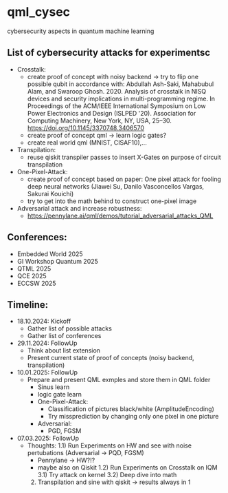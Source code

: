 # qml_cysec
cybersecurity aspects in quantum machine learning

## List of cybersecurity attacks for experimentsc
- Crosstalk:
  - create proof of concept with noisy backend -> try to flip one possible qubit
    in accordance with: Abdullah Ash-Saki, Mahabubul Alam, and Swaroop Ghosh. 2020. Analysis of crosstalk in NISQ devices and security implications in multi-programming regime. In Proceedings of the ACM/IEEE International Symposium on Low Power Electronics and Design (ISLPED '20). Association for Computing Machinery, New York, NY, USA, 25–30. https://doi.org/10.1145/3370748.3406570
  - create proof of concept qml -> learn logic gates?
  - create real world qml (MNIST, CISAF10),...
- Transpilation:
  - reuse qiskit transpiler passes to insert X-Gates on purpose of circuit transpilation
- One-Pixel-Attack:
  - create proof of concept based on paper: One pixel attack for fooling deep neural networks (Jiawei Su, Danilo Vasconcellos Vargas, Sakurai Kouichi)
  - try to get into the math behind to construct one-pixel image
- Adversarial attack and increase robustness:
  - https://pennylane.ai/qml/demos/tutorial_adversarial_attacks_QML

## Conferences:
- Embedded World 2025
- GI Workshop Quantum 2025
- QTML 2025
- QCE 2025
- ECCSW 2025

## Timeline:
- 18.10.2024: Kickoff
  - Gather list of possible attacks
  - Gather list of conferences
- 29.11.2024: FollowUp
  - Think about list extension
  - Present current state of proof of concepts (noisy backend, transpilation)
- 10.01.2025: FollowUp
  - Prepare and present QML exmples and store them in QML folder
    - Sinus learn
    - logic gate learn
    - One-Pixel-Attack:
      - Classification of pictures black/white (AmplitudeEncoding)
      - Try missprediction by changing only one pixel in one picture
    - Adversarial:
      - PGD, FGSM
- 07.03.2025: FollowUp
  - Thoughts:
    1.1) Run Experiments on HW and see with noise pertubations (Adversarial -> PQD, FGSM)
       * Pennylane -> HW?!?
       * maybe also on Qiskit
    1.2) Run Experiments on Crosstalk on IQM
    3.1) Try attack on kernel
    3.2) Deep dive into math
    2) Transpilation and sine with qiskit -> results always in 1
